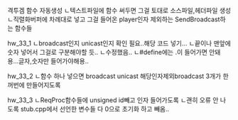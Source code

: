 격투겜 함수 자동생성
ㄴ텍스트파일에 함수 써두면 그걸 토대로 소스파일,헤더파일 생성
ㄴ직렬화버퍼에 차례대로 넣고 그걸 들어온 player인자 제외하는 SendBroadcast하는 함수들

hw_33_1
ㄴbroadcast인지 unicast인지 확인 필요..해당 코드 넣기...
ㄴ끝이나 맨앞에 숫자 넣어서 그걸로 구분해야할 듯..
  ㄴ수정했음..
ㄴ#define에는 .이 들어가면 안돼용...글자,숫자만 들어가야해용..

hw_33_2
ㄴ함수 하나 넣으면 broadcast unicast 해당인자제외broadcast 3개가 한꺼번에 만들어지도록

hw_33_3
ㄴReqProc함수들에 unsigned id빼고 인자 들어가도록
ㄴ괜히 오류 안 나도록 stub.cpp에서 선언한 변수들 다 0으로 초기화 하고 빼옴..

